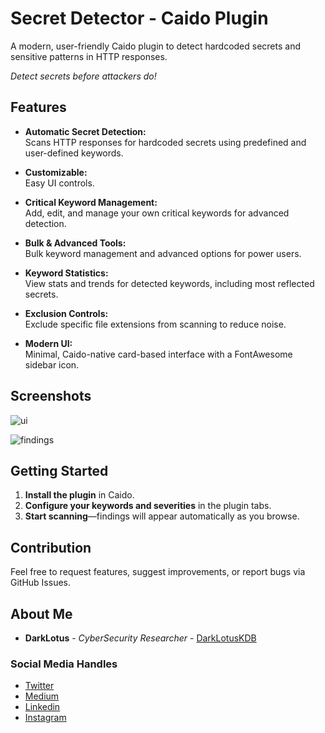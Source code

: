 # Secret Detector - Caido Plugin
A modern, user-friendly Caido plugin to detect hardcoded secrets and sensitive patterns in HTTP responses.

*Detect secrets before attackers do!*

## Features
- **Automatic Secret Detection:**  
  Scans HTTP responses for hardcoded secrets using predefined and user-defined keywords.

- **Customizable:**  
  Easy UI controls.

- **Critical Keyword Management:**  
  Add, edit, and manage your own critical keywords for advanced detection.

- **Bulk & Advanced Tools:**  
  Bulk keyword management and advanced options for power users.

- **Keyword Statistics:**  
  View stats and trends for detected keywords, including most reflected secrets.

- **Exclusion Controls:**  
  Exclude specific file extensions from scanning to reduce noise.

- **Modern UI:**  
  Minimal, Caido-native card-based interface with a FontAwesome sidebar icon.

## Screenshots
![ui](https://github.com/user-attachments/assets/c0807449-42c0-4150-a78e-380995b240fd)

![findings](https://github.com/user-attachments/assets/ce898a7a-3021-4c12-8aa2-ffa29f513b09)

## Getting Started
1. **Install the plugin** in Caido.
2. **Configure your keywords and severities** in the plugin tabs.
3. **Start scanning**—findings will appear automatically as you browse.


## Contribution
Feel free to request features, suggest improvements, or report bugs via GitHub Issues.


## About Me

* **DarkLotus** - *CyberSecurity Researcher* - [DarkLotusKDB](https://github.com/darklotuskdb)

### Social Media Handles
* [Twitter](https://twitter.com/darklotuskdb)
* [Medium](https://darklotus.medium.com/)
* [Linkedin](https://www.linkedin.com/in/kamaldeepbhati/)
* [Instagram](https://www.instagram.com/kamaldeepbhati/)
